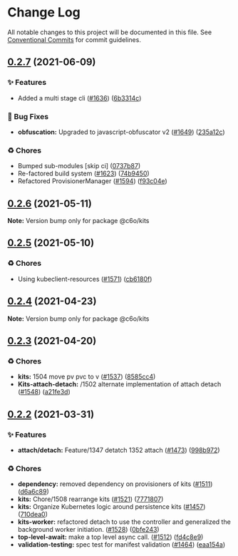 # Change Log

All notable changes to this project will be documented in this file.
See [Conventional Commits](https://conventionalcommits.org) for commit guidelines.

## [0.2.7](https://github.com/c6o/node-monorepo/compare/v0.2.6...v0.2.7) (2021-06-09)


### ✨ Features

* Added a multi stage cli ([#1636](https://github.com/c6o/node-monorepo/issues/1636)) ([6b3314c](https://github.com/c6o/node-monorepo/commit/6b3314ce40974eced52f7d97c3429ca3f1191dac))


### 🐛 Bug Fixes

* **obfuscation:** Upgraded to javascript-obfuscator v2 ([#1649](https://github.com/c6o/node-monorepo/issues/1649)) ([235a12c](https://github.com/c6o/node-monorepo/commit/235a12c786d99d6d0faf186e277f39b34a8af337))


### ♻️ Chores

* Bumped sub-modules [skip ci] ([0737b87](https://github.com/c6o/node-monorepo/commit/0737b872e6063a2584fa5ab6e4fba71424d78929))
* Re-factored build system ([#1623](https://github.com/c6o/node-monorepo/issues/1623)) ([74b9450](https://github.com/c6o/node-monorepo/commit/74b9450575fb4a08ed5f38deceec74f995063afd))
* Refactored ProvisionerManager ([#1594](https://github.com/c6o/node-monorepo/issues/1594)) ([f93c04e](https://github.com/c6o/node-monorepo/commit/f93c04e3b71c439e9e38f858bfc1ed526be614bd))





## [0.2.6](https://github.com/c6o/node-monorepo/compare/v0.2.5...v0.2.6) (2021-05-11)

**Note:** Version bump only for package @c6o/kits





## [0.2.5](https://github.com/c6o/node-monorepo/compare/v0.2.4...v0.2.5) (2021-05-10)


### ♻️ Chores

* Using kubeclient-resources ([#1571](https://github.com/c6o/node-monorepo/issues/1571)) ([cb6180f](https://github.com/c6o/node-monorepo/commit/cb6180fb6e84bf8f708df3afaffe9fbe0a36d6e8))





## [0.2.4](https://github.com/c6o/node-monorepo/compare/v0.2.3...v0.2.4) (2021-04-23)

**Note:** Version bump only for package @c6o/kits





## [0.2.3](https://github.com/c6o/node-monorepo/compare/v0.2.2...v0.2.3) (2021-04-20)


### ♻️ Chores

* **kits:** 1504 move pv pvc to v ([#1537](https://github.com/c6o/node-monorepo/issues/1537)) ([8585cc4](https://github.com/c6o/node-monorepo/commit/8585cc4cab872145db150818969d259803c1c8f4))
* **Kits-attach-detach:** /1502 alternate implementation of attach detach ([#1548](https://github.com/c6o/node-monorepo/issues/1548)) ([a21fe3d](https://github.com/c6o/node-monorepo/commit/a21fe3d88a4a322db755e669c44388bedd24f7d6))





## [0.2.2](https://github.com/c6o/node-monorepo/compare/v0.2.1...v0.2.2) (2021-03-31)


### ✨ Features

* **attach/detach:** Feature/1347 detatch 1352 attach ([#1473](https://github.com/c6o/node-monorepo/issues/1473)) ([998b972](https://github.com/c6o/node-monorepo/commit/998b9727d87b84cd0bca5975ace0d0e45667af07))


### ♻️ Chores

* **dependency:** removed dependency on provisioners of kits ([#1511](https://github.com/c6o/node-monorepo/issues/1511)) ([d6a6c89](https://github.com/c6o/node-monorepo/commit/d6a6c895e105a2dac567423b4fd62ef1d99191cd))
* **kits:** Chore/1508 rearrange kits ([#1521](https://github.com/c6o/node-monorepo/issues/1521)) ([7771807](https://github.com/c6o/node-monorepo/commit/77718072c92bf0db0bd3f40fd835418e1b7cda97))
* **kits:** Organize Kubernetes logic around persistence kits ([#1457](https://github.com/c6o/node-monorepo/issues/1457)) ([710dea0](https://github.com/c6o/node-monorepo/commit/710dea0751bb4408d3e8533fe99de17f50f0b8be))
* **kits-worker:** refactored detach to use the controller and generalized the background worker initiation. ([#1528](https://github.com/c6o/node-monorepo/issues/1528)) ([0bfe243](https://github.com/c6o/node-monorepo/commit/0bfe243318a74dd68505f759a524c1421d1fcea1))
* **top-level-await:** make a top level async call. ([#1512](https://github.com/c6o/node-monorepo/issues/1512)) ([fd4c8e9](https://github.com/c6o/node-monorepo/commit/fd4c8e9bdfd4175d14e89841246ab5722a667fd7))
* **validation-testing:** spec test for manifest validation ([#1464](https://github.com/c6o/node-monorepo/issues/1464)) ([eaa154a](https://github.com/c6o/node-monorepo/commit/eaa154a6ed98822315133ad373ed19c6bba5a34f))
